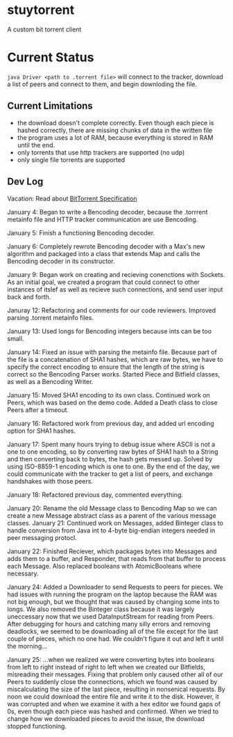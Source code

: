 stuytorrent
===========

A custom bit torrent client

Current Status
==============
`java Driver <path to .torrent file>` will connect to the tracker, download a list of peers and connect to them, and begin downloding the file.

Current Limitations
-------------------
- the download doesn't complete correctly. Even though each piece is hashed correctly, there are missing chunks of data in the written file
- the program uses a lot of RAM, because everything is stored in RAM until the end.
- only torrents that use http trackers are supported (no udp)
- only single file torrents are supported

Dev Log
---------------
Vacation: Read about [BitTorrent Specification](https://wiki.theory.org/BitTorrentSpecification)

January 4: Began to write a Bencoding decoder, because the .torrrent metainfo file and HTTP tracker communication are use Bencoding.

January 5: Finish a functioning Bencoding decoder.

January 6: Completely rewrote Bencoding decoder with a Max's new algorithm and packaged into a class that extends Map and calls the Bencoding decoder in its constructor.

January 9: Began work on creating and recieving conenctions with Sockets. As an initial goal, we created a program that could connect to other instances of itslef as well as recieve such connections, and send user input back and forth.

Januray 12: Refactoring and comments for our code reviewers. Improved parsing .torrent metainfo files.

January 13: Used longs for Bencoding integers because ints can be too small.

January 14: Fixed an issue with parsing the metainfo file. Because part of the file is a concatenation of SHA1 hashes, which are raw bytes, we have to specify the correct encoding to ensure that the length of the string is correct so the Bencoding Parser works. Started Piece and Bitfield classes, as well as a Bencoding Writer.

January 15: Moved SHA1 encoding to its own class. Continued work on Peers, which was based on the demo code. Added a Death class to close Peers after a timeout.

January 16: Refactored work from previous day, and added url encoding option for SHA1 hashes.

January 17: Spent many hours trying to debug issue where ASCII is not a one to one encoding, so by converting raw bytes of SHA1 hash to a String and then converting back to bytes, the hash gets messed up. Solved by using ISO-8859-1 encoding which is one to one. By the end of the day, we could communicate with the tracker to get a list of peers, and exchange handshakes with those peers.

January 18: Refactored previous day, commented everything.

January 20: Rename the old Message class to Bencoding Map so we can create a new Message abstract class as a parent of the various message classes.
January 21: Continued work on Messages, added Binteger class to handle conversion from Java int to 4-byte big-endian integers needed in peer messaging protocl.

January 22: Finished Reciever, which packages bytes into Messages and adds them to a buffer, and Responder, that reads from that buffer to process each Message. Also replaced booleans with AtomicBooleans where necessary.

January 24: Added a Downloader to send Requests to peers for pieces. We had issues with running the program on the laptop because the RAM was not big enough, but we thought that was caused by changing some ints to longs. We also removed the Binteger class because it was largely uneccessary now that we used DataInputStream for reading from Peers. After debugging for hours and catching many silly errors and removing deadlocks, we seemed to be downloading all of the file except for the last couple of pieces, which no one had. We couldn't figure it out and left it until the morning...

January 25: ...when we realized we were converting bytes into booleans from left to right instead of right to left when we created our Bitfields, misreading their messages. Fixing that problem only caused other all of our Peers to suddenly close the connections, which we found was caused by miscalculating the size of the last piece, resulting in nonsenical requests. By noon we could download the entire file and write it to the disk. However, it was corrupted and when we examine it with a hex editor we found gaps of 0s, even though each piece was hashed and confirmed. When we tried to change how we downloaded pieces to avoid the issue, the download stopped functioning.

